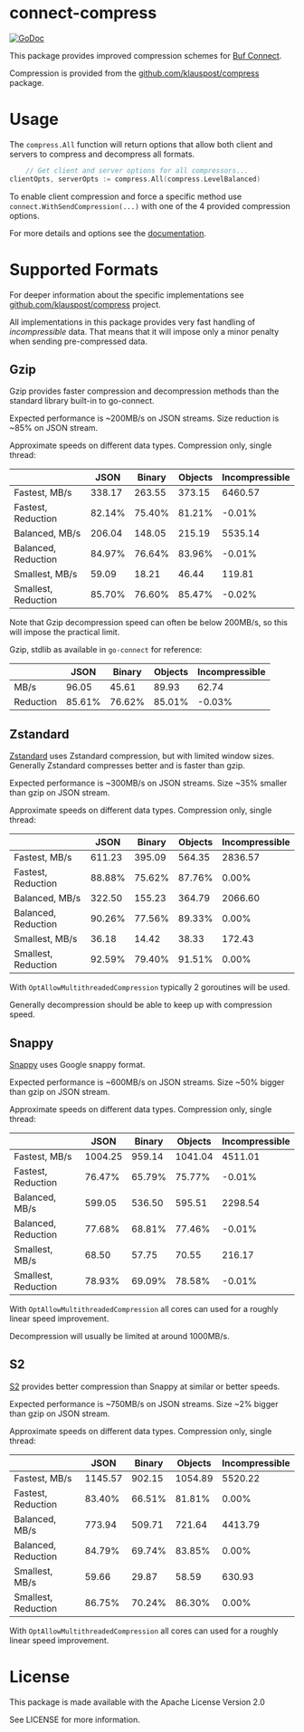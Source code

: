 # connect-compress

[![GoDoc](https://pkg.go.dev/badge/github.com/klauspost/connect-compress.svg)](https://pkg.go.dev/github.com/klauspost/connect-compress)

This package provides improved compression schemes for [Buf Connect](github.com/bufbuild/connect-go).

Compression is provided from the [github.com/klauspost/compress](https://github.com/klauspost/compress) package.

# Usage

The `compress.All` function will return options that allow both client and servers to compress and decompress all
formats.

```Go
    // Get client and server options for all compressors...
clientOpts, serverOpts := compress.All(compress.LevelBalanced)
```

To enable client compression and force a specific method use `connect.WithSendCompression(...)`
with one of the 4 provided compression options.

For more details and options see the [documentation](https://pkg.go.dev/github.com/klauspost/connect-compress).

# Supported Formats

For deeper information about the specific implementations
see [github.com/klauspost/compress](https://github.com/klauspost/compress) project.

All implementations in this package provides very fast handling of *incompressible* data. That means that it will impose
only a minor penalty when sending pre-compressed data.

## Gzip

Gzip provides faster compression and decompression methods than the standard library built-in to go-connect.

Expected performance is ~200MB/s on JSON streams. Size reduction is ~85% on JSON stream.

Approximate speeds on different data types. Compression only, single thread:

|                    | JSON   | Binary | Objects | Incompressible |
|--------------------|--------|--------|---------|----------------|
|      Fastest, MB/s | 338.17 | 263.55 |  373.15 | 6460.57
| Fastest, Reduction | 82.14% | 75.40% |  81.21% | -0.01%
|     Balanced, MB/s | 206.04 | 148.05 |  215.19 | 5535.14
| Balanced, Reduction| 84.97% | 76.64% |  83.96% | -0.01%
|     Smallest, MB/s | 59.09  |  18.21 |   46.44 | 119.81
| Smallest, Reduction| 85.70% | 76.60% |  85.47% | -0.02%

Note that Gzip decompression speed can often be below 200MB/s, so this will impose the practical limit.

Gzip, stdlib as available in `go-connect` for reference:

|                    | JSON   | Binary | Objects | Incompressible |
|--------------------|--------|--------|---------|----------------|
|               MB/s | 96.05  |  45.61 |   89.93 | 62.74          |
|          Reduction | 85.61% | 76.62% |  85.01% | -0.03%         |

## Zstandard

[Zstandard](https://github.com/facebook/zstd) uses Zstandard compression, but with limited window sizes. Generally
Zstandard compresses better and is faster than gzip.

Expected performance is ~300MB/s on JSON streams. Size ~35% smaller than gzip on JSON stream.

Approximate speeds on different data types. Compression only, single thread:

|                     | JSON   | Binary | Objects | Incompressible |
|---------------------|--------|--------|---------|----------------|
|       Fastest, MB/s | 611.23 | 395.09 |  564.35 | 2836.57
|  Fastest, Reduction | 88.88% | 75.62% |  87.76% | 0.00%
|      Balanced, MB/s | 322.50 | 155.23 |  364.79 | 2066.60
| Balanced, Reduction | 90.26% | 77.56% |  89.33% | 0.00%
|      Smallest, MB/s | 36.18  |  14.42 |   38.33 | 172.43
| Smallest, Reduction | 92.59% | 79.40% |  91.51% | 0.00%

With `OptAllowMultithreadedCompression` typically 2 goroutines will be used.

Generally decompression should be able to keep up with compression speed.

## Snappy

[Snappy](https://github.com/google/snappy) uses Google snappy format.

Expected performance is ~600MB/s on JSON streams. Size ~50% bigger than gzip on JSON stream.

Approximate speeds on different data types. Compression only, single thread:

|                    | JSON   | Binary | Objects | Incompressible  |
|--------------------|---------|--------|---------|----------------|
|      Fastest, MB/s | 1004.25 | 959.14 | 1041.04 | 4511.01
| Fastest, Reduction | 76.47%  | 65.79% |  75.77% | -0.01%
|     Balanced, MB/s | 599.05  | 536.50 |  595.51 | 2298.54
| Balanced, Reduction| 77.68%  | 68.81% |  77.46% | -0.01%
|     Smallest, MB/s | 68.50   |  57.75 |   70.55 | 216.17
| Smallest, Reduction| 78.93%  | 69.09% |  78.58% | -0.01%

With `OptAllowMultithreadedCompression` all cores can used for a roughly linear speed improvement.

Decompression will usually be limited at around 1000MB/s.

## S2

[S2](https://github.com/klauspost/compress/tree/master/s2#s2-compression) provides better compression than Snappy at
similar or better speeds.

Expected performance is ~750MB/s on JSON streams. Size ~2% bigger than gzip on JSON stream.

Approximate speeds on different data types. Compression only, single thread:

|                    | JSON    | Binary | Objects | Incompressible |
|--------------------|---------|--------|---------|----------------|
|      Fastest, MB/s | 1145.57 | 902.15 | 1054.89 | 5520.22
| Fastest, Reduction | 83.40%  | 66.51% |  81.81% | 0.00%
|     Balanced, MB/s | 773.94  | 509.71 |  721.64 | 4413.79
| Balanced, Reduction| 84.79%  | 69.74% |  83.85% | 0.00%
|     Smallest, MB/s | 59.66   |  29.87 |   58.59 | 630.93
| Smallest, Reduction| 86.75%  | 70.24% |  86.30% | 0.00%

With `OptAllowMultithreadedCompression` all cores can used for a roughly linear speed improvement.

# License

This package is made available with the Apache License Version 2.0

See LICENSE for more information.
